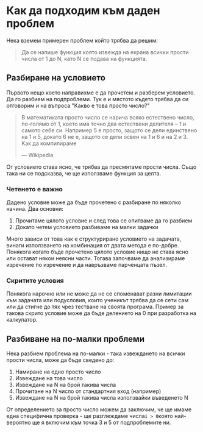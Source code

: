 # Как да подходим към даден проблем

Нека вземем примерен проблем който трябва да решим:

> Да се напише функция която извежда на екрана всички прости числа от 1 до N, като N се подава на функцията.

## Разбиране на условието

Първото нещо което направихме е да прочетем и разберем условието. Да го разбием на подпроблеми. Тук е и мястото където трябва да си отговорим и на въпроса "Какво е това просто число?"

> В математиката просто число се нарича всяко естествено число, по-голямо от 1, което има точно два естествени делителя – 1 и самото себе си. Например 5 е просто, защото се дели единствено на 1 и 5, докато 6 не е, защото се дели освен на 1 и 6 и на 2 и 3. Как да компилираме
>
> — Wikipedia

От условието става ясно, че трябва да пресмятаме прости числа. Също така ни се подсказва, че ще използваме функция за целта.

### Четенето е важно

Дадено условие може да бъде прочетено с разбиране по няколко начина. Два основни:

1. Прочитаме цялото условие и след това се опитваме да го разбием
2. Докато четем условието разбиваме на малки задачки

Много зависи от това как е структурирано условието на задачата, винаги използването на комбинация от двата метода е по-добре. Понякога когато бъде прочетено цялото условие нищо не става ясно или остават някои неясни части. Тогава започваме да анализираме изречение по изречение и да навръзваме парченцата пъзел.

### Скритите условия

Понякога нарочно или не може да не се споменават разни лимитации към задачата или подусловия, които ученикът трябва да се сети сам или да стигне до тях чрез тестване на своята програма. Пример за такова скрито условие може да бъде делението на 0 при разработка на калкулатор.

## Разбиване на по-малки проблеми

Нека разбием проблема на по-малки - така извеждането на всички прости числа, може да бъде сведено до:

1. Намиране на едно просто число
2. Извеждане на това число
3. Извеждане на N на брой такива числа
4. Прочитане на N число от стандартния вход \(например\)
5. Извеждане на N на брой такива числа използвайки въведенето N

От определението за просто число можем да заключим, че ще имаме една специфична проверка - ще разглеждаме числа`i > 0`която най-вероятно ще я включим към точка 3 и 5 от подпроблемите ни.


